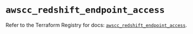 # `awscc_redshift_endpoint_access`

Refer to the Terraform Registry for docs: [`awscc_redshift_endpoint_access`](https://registry.terraform.io/providers/hashicorp/awscc/0.70.0/docs/resources/redshift_endpoint_access).
